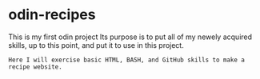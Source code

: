 # odin-recipes
This is my first odin project
    Its purpose is to put all of my newely acquired skills, up to this point, and put it to use in this project.

    Here I will exercise basic HTML, BASH, and GitHub skills to make a recipe website.